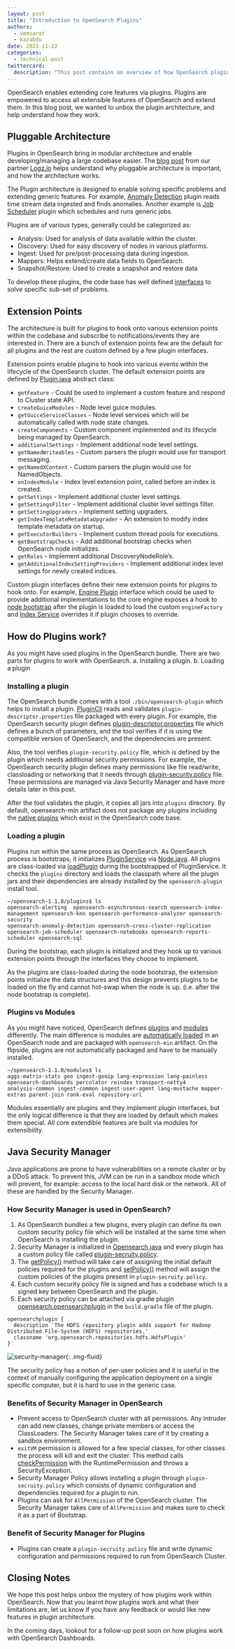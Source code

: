 ```yaml
---
layout: post
title: "Introduction to OpenSearch Plugins"
authors: 
  - vemsarat
  - kazabdu
date: 2021-11-22
categories:
  - technical-post
twittercard:
  description: "This post contains an overview of how OpenSearch plugins are loaded and interact with Java Security Manager."
---
```



OpenSearch enables extending core features via plugins. Plugins are empowered to access all extensible features of OpenSearch and extend them. In this blog post, we wanted to unbox the plugin architecture, and help understand how they work.


## Pluggable Architecture

Plugins in OpenSearch bring in modular architecture and enable developing/managing a large codebase easier. The [blog post](https://logz.io/blog/opensearch-plugins/) from our partner [Logz.io](http://logz.io/) helps understand why pluggable architecture is important, and how the architecture works. 

The Plugin architecture is designed to enable solving specific problems and extending generic features. For example, [Anomaly Detection](https://github.com/opensearch-project/anomaly-detection) plugin reads time stream data ingested and finds anomalies. Another example is [Job Scheduler](https://github.com/opensearch-project/job-scheduler) plugin which schedules and runs generic jobs. 

Plugins are of various types, generally could be categorized as:


* Analysis: Used for analysis of data available within the cluster. 
* Discovery: Used for easy discovery of nodes in various platforms.
* Ingest: Used for pre/post-processing data during ingestion.
* Mappers: Helps extend/create data fields to OpenSearch.
* Snapshot/Restore: Used to create a snapshot and restore data

To develop these plugins, the code base has well defined [interfaces](https://github.com/opensearch-project/OpenSearch/tree/main/server/src/main/java/org/opensearch/plugins) to solve specific sub-set of problems. 


## Extension Points

The architecture is built for plugins to hook onto various extension points within the codebase and subscribe to notifications/events they are interested in. There are a bunch of extension points few are the default for all plugins and the rest are custom defined by a few plugin interfaces. 

Extension points enable plugins to hook into various events within the lifecycle of the OpenSearch cluster. 
The default extension points are defined by [Plugin.java](https://github.com/opensearch-project/OpenSearch/blob/1.2/server/src/main/java/org/opensearch/plugins/Plugin.java#L90) abstract class:


* `getFeature` - Could be used to implement a custom feature and respond to Cluster state API.
* `createGuiceModules` - Node level guice modules.
* `getGuiceServiceClasses` - Node level services which will be automatically called with node state changes.
* `createComponents` - Custom component implemented and its lifecycle being managed by OpenSearch.
* `additionalSettings` - Implement additional node level settings.
* `getNamedWriteables` - Custom parsers the plugin would use for transport messaging.
* `getNamedXContent` - Custom parsers the plugin would use for NamedObjects.
* `onIndexModule` - Index level extension point, called before an index is created.
* `getSettings` - Implement additional cluster level settings.
* `getSettingsFilter` - Implement additional cluster level settings filter. 
* `getSettingUpgraders` - Implement setting upgraders. 
* `getIndexTemplateMetadataUpgrader` - An extension to modify index template metadata on startup.
* `getExecutorBuilders` - Implement custom thread pools for executions.
* `getBootstrapChecks` - Add additional bootstrap checks when OpenSearch node initializes.
* `getRoles` - Implement additional DiscoveryNodeRole’s.
* `getAdditionalIndexSettingProviders` - Implement additional index level settings for newly created indices.

Custom plugin interfaces define their new extension points for plugins to hook onto. For example, [Engine Plugin](https://github.com/opensearch-project/OpenSearch/blob/main/server/src/main/java/org/opensearch/plugins/EnginePlugin.java) interface which could be used to provide additional implementations to the core engine exposes a hook to [node bootstrap](https://github.com/opensearch-project/OpenSearch/blob/1.2/server/src/main/java/org/opensearch/node/Node.java#L577) after the plugin is loaded to load the custom `engineFactory` and [Index Service](https://github.com/opensearch-project/OpenSearch/blob/1.2/server/src/main/java/org/opensearch/indices/IndicesService.java#L763) overrides it if plugin chooses to override. 


## How do Plugins work?

As you might have used plugins in the OpenSearch bundle. There are two parts for plugins to work with OpenSearch. 
a. Installing a plugin.
b. Loading a plugin

### Installing a plugin

The OpenSearch bundle comes with a tool `./bin/opensearch-plugin` which helps to install a plugin. [PluginCli](https://github.com/opensearch-project/OpenSearch/blob/main/distribution/tools/plugin-cli/src/main/java/org/opensearch/plugins/PluginCli.java) reads and validates `plugin-descriptor.properties` file packaged with every plugin. For example, the OpenSearch security plugin defines [plugin-descriptor.properties](https://github.com/opensearch-project/security/blob/main/plugin-descriptor.properties) file which defines a bunch of parameters, and the tool verifies if it is using the compatible version of OpenSearch, and the dependencies are present. 

Also, the tool verifies `plugin-security.policy` file, which is defined by the plugin which needs additional security permissions. For example, the OpenSearch security plugin defines many permissions like file read/write, classloading or networking that it needs through [plugin-security.policy](https://github.com/opensearch-project/security/blob/main/plugin-security.policy) file. These permissions are managed via Java Security Manager and have more details later in this post.

After the tool validates the plugin, it copies all jars into `plugins` directory.
By default, opensearch-min artifact does not package any plugins including the [native plugins](https://github.com/opensearch-project/OpenSearch/tree/main/plugins) which exist in the OpenSearch code base.


### Loading a plugin

Plugins run within the same process as OpenSearch. As OpenSearch process is bootstraps, it initializes [PluginService](https://github.com/opensearch-project/OpenSearch/blob/1.2/server/src/main/java/org/opensearch/plugins/PluginsService.java#L125) via [Node.java](https://github.com/opensearch-project/OpenSearch/blob/1.2/server/src/main/java/org/opensearch/node/Node.java#L392). All plugins are class-loaded via [loadPlugin](https://github.com/opensearch-project/OpenSearch/blob/1.2/server/src/main/java/org/opensearch/plugins/PluginsService.java#L763:20) during the bootstrapped of PluginService. 
It checks the  `plugins` directory and loads the classpath where all the plugin jars and their dependencies are already installed by the `opensearch-plugin` install tool.

```
~/opensearch-1.1.0/plugins$ ls
opensearch-alerting  opensearch-asynchronous-search opensearch-index-management opensearch-knn opensearch-performance-analyzer opensearch-security
opensearch-anomaly-detection opensearch-cross-cluster-replication opensearch-job-scheduler opensearch-notebooks opensearch-reports-scheduler opensearch-sql
```

During the bootstrap, each plugin is initialized and they hook up to various extension points through the interfaces they choose to implement. 

As the plugins are class-loaded during the node bootstrap, the extension points initialize the data structures and this design prevents plugins to be loaded on the fly and cannot hot-swap when the node is up. (i.e. after the node bootstrap is complete). 

### Plugins vs Modules

As you might have noticed, OpenSearch defines [plugins](https://github.com/opensearch-project/OpenSearch/tree/main/plugins) and [modules](https://github.com/opensearch-project/OpenSearch/tree/main/modules) differently. The main difference is modules are [automatically loaded](https://github.com/opensearch-project/OpenSearch/blob/main/server/src/main/java/org/opensearch/plugins/PluginsService.java#L163) in an OpenSearch node and are packaged with `opensearch-min` artifact. On the flipside, plugins are not automatically packaged and have to be manually installed.


```
~/opensearch-1.1.0/modules$ ls
aggs-matrix-stats geo ingest-geoip lang-expression lang-painless opensearch-dashboards percolator reindex transport-netty4
analysis-common ingest-common ingest-user-agent lang-mustache mapper-extras parent-join rank-eval repository-url
```

Modules essentially are plugins and they implement plugin interfaces, but the only logical difference is that they are loaded by default which makes them special. All core extendible features are built via modules for extensibility.


## Java Security Manager

Java applications are prone to have vulnerabilities on a remote cluster or by a DDoS attack. To prevent this, JVM can be run in a sandbox mode which will prevent, for example: access to the local hard disk or the network. All of these are handled by the Security Manager.

### How Security Manager is used in OpenSearch?

1. As OpenSearch bundles a few plugins, every plugin can define its own custom security policy file which will be installed at the same time when OpenSearch is installing the plugin.
2. Security Manager is initialized in [Opensearch.java](https://github.com/opensearch-project/OpenSearch/blob/1.2/server/src/main/java/org/opensearch/bootstrap/OpenSearch.java#L91) and every plugin has a custom policy file called [plugin-secruity.policy](https://github.com/opensearch-project/anomaly-detection/blob/main/src/main/plugin-metadata/plugin-security.policy).
3. The [getPolicy()](https://github.com/opensearch-project/OpenSearch/blob/1.2/server/src/main/java/org/opensearch/bootstrap/OpenSearchPolicy.java#L77-L79) method will take care of assigning the initial default policies required for the plugins and [setPolicy()](https://github.com/opensearch-project/OpenSearch/blob/1.2/server/src/main/java/org/opensearch/bootstrap/Security.java#L134) method will assign the custom policies of the plugins present in `plugin-secruity.policy`. 
4. Each custom security policy file is signed and has a codebase which is a signed key between OpenSearch and the plugin.
5. Each security policy can be attached via gradle plugin [opensearch.opensearchplugin](https://github.com/opensearch-project/anomaly-detection/blob/1.2/build.gradle#L94) in the `build.gradle` file of the plugin. 

```
opensearchplugin {
  description 'The HDFS repository plugin adds support for Hadoop Distributed File-System (HDFS) repositories.'
  classname 'org.opensearch.repositories.hdfs.HdfsPlugin'
}
```

![security-manager](/assets/media/blog-images/2021-11-29-plugins-intro/security_manager.jpg){: .img-fluid}  


The security policy has a notion of per-user policies and it is useful in the context of manually configuring the application deployment on a single specific computer, but it is hard to use in the generic case.

### **Benefits of Security Manager in OpenSearch**

* Prevent access to OpenSearch cluster with all permissions. Any intruder can add new classes, change private members or access the ClassLoaders. The Security Manager takes care of it by creating a sandbox environment.
* `exitVM` permission is allowed for a few special classes, for other classes the process will kill and exit the cluster. This method calls [checkPermission](https://github.com/opensearch-project/OpenSearch/blob/main/server/src/main/java/org/opensearch/bootstrap/OpenSearch.java#L94) with the RuntimePermission and throws a SecurityException.
* Security Manager Policy allows installing a plugin through `plugin-secruity.policy` which consists of dynamic configuration and dependencies required for a plugin to run.
* Plugins can ask for `AllPermission` of the OpenSearch cluster. The Security Manager takes care of `AllPermission` and makes sure to check it as a part of Bootstrap.

### **Benefit of Security Manager for Plugins**

* Plugins can create a `plugin-secruity.policy` file and write dynamic configuration and permissions required to run from OpenSearch Cluster.

## Closing Notes

We hope this post helps unbox the mystery of how plugins work within OpenSearch. Now that you learnt how plugins work and what their limitations are, let us know if you have any feedback or would like new features in plugin architecture.

In the coming days, lookout for a follow-up post soon on how plugins work with OpenSearch Dashboards. 
